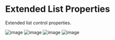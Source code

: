 # Extended List Properties
Extended list control properties.

![image](https://github.com/user-attachments/assets/d3f06911-7a47-4a6b-a9b1-29e2621bfd51)
![image](https://github.com/user-attachments/assets/e40f8555-30d7-4cad-a21c-b1bea74f1819)
![image](https://github.com/user-attachments/assets/c9b65a42-b2bc-430f-9bc9-5bcea196f9b4)
![image](https://github.com/user-attachments/assets/9273b95c-a4ea-4e6b-9225-4ca9de033a91)

